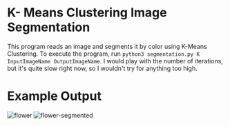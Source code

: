 # K- Means Clustering Image Segmentation
This program reads an image and segments it by color using K-Means Clustering.
To execute the program, run 
`python3 segmentation.py K InputImageName OutputImageName`. I would play with the number of iterations, but it's quite slow right now, so I wouldn't try for anything too high. 
# Example Output
![flower](https://user-images.githubusercontent.com/104647883/215653059-563d1f9e-a529-471a-a87e-8ab331168b51.jpg)
![flower-segmented](https://user-images.githubusercontent.com/104647883/215653062-2297bf0f-2e30-4101-93fc-21ffc03d66f5.jpg)
